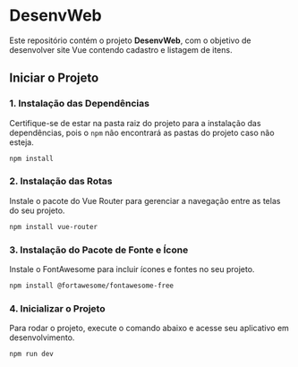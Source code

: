 # DesenvWeb

Este repositório contém o projeto **DesenvWeb**, com o objetivo de desenvolver site Vue contendo cadastro e listagem de itens.

## Iniciar o Projeto

### 1. Instalação das Dependências

Certifique-se de estar na pasta raiz do projeto para a instalação das dependências, pois o `npm` não encontrará as pastas do projeto caso não esteja.

```bash
npm install
```
### 2. Instalação das Rotas

Instale o pacote do Vue Router para gerenciar a navegação entre as telas do seu projeto.

```bash
npm install vue-router
```

### 3. Instalação do Pacote de Fonte e Ícone

Instale o FontAwesome para incluir ícones e fontes no seu projeto.

```bash
npm install @fortawesome/fontawesome-free
```

### 4. Inicializar o Projeto

Para rodar o projeto, execute o comando abaixo e acesse seu aplicativo em desenvolvimento.

```bash
npm run dev
